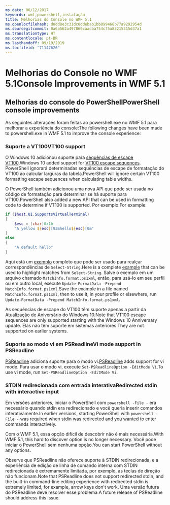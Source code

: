 ```yaml
---
ms.date: 06/12/2017
keywords: wmf,powershell,instalação
title: Melhorias do Console no WMF 5.1
ms.openlocfilehash: d0dd8e3c31dc0ddebab1bb899468b77a9292954d
ms.sourcegitcommit: 0a6b562a497860caadba754c75a83215315d37a1
ms.translationtype: HT
ms.contentlocale: pt-BR
ms.lasthandoff: 09/19/2019
ms.locfileid: "71147626"
---
```

# <a name="console-improvements-in-wmf-51"></a><span data-ttu-id="85e62-103">Melhorias do Console no WMF 5.1</span><span class="sxs-lookup"><span data-stu-id="85e62-103">Console Improvements in WMF 5.1</span></span>

## <a name="powershell-console-improvements"></a><span data-ttu-id="85e62-104">Melhorias do console do PowerShell</span><span class="sxs-lookup"><span data-stu-id="85e62-104">PowerShell console improvements</span></span>

<span data-ttu-id="85e62-105">As seguintes alterações foram feitas ao powershell.exe no WMF 5.1 para melhorar a experiência do console:</span><span class="sxs-lookup"><span data-stu-id="85e62-105">The following changes have been made to powershell.exe in WMF 5.1 to improve the console experience:</span></span>

### <a name="vt100-support"></a><span data-ttu-id="85e62-106">Suporte a VT100</span><span class="sxs-lookup"><span data-stu-id="85e62-106">VT100 support</span></span>

<span data-ttu-id="85e62-107">O Windows 10 adicionou suporte para [sequências de escape VT100](/windows/console/console-virtual-terminal-sequences).</span><span class="sxs-lookup"><span data-stu-id="85e62-107">Windows 10 added support for [VT100 escape sequences](/windows/console/console-virtual-terminal-sequences).</span></span>
<span data-ttu-id="85e62-108">PowerShell ignorará determinadas sequências de escape de formatação do VT100 ao calcular larguras da tabela.</span><span class="sxs-lookup"><span data-stu-id="85e62-108">PowerShell will ignore certain VT100 formatting escape sequences when calculating table widths.</span></span>

<span data-ttu-id="85e62-109">O PowerShell também adicionou uma nova API que pode ser usada no código de formatação para determinar se há suporte para VT100.</span><span class="sxs-lookup"><span data-stu-id="85e62-109">PowerShell also added a new API that can be used in formatting code to determine if VT100 is supported.</span></span> <span data-ttu-id="85e62-110">Por exemplo:</span><span class="sxs-lookup"><span data-stu-id="85e62-110">For example:</span></span>

```powershell
if ($host.UI.SupportsVirtualTerminal)
{
    $esc = [char]0x1b
    "A yellow ${esc}[93mhello${esc}[0m"
}
else
{
    "A default hello"
}
```

<span data-ttu-id="85e62-111">Aqui está um [exemplo](https://gist.github.com/lzybkr/dcb973dccd54900b67783c48083c28f7) completo que pode ser usado para realçar correspondências de `Select-String`.</span><span class="sxs-lookup"><span data-stu-id="85e62-111">Here is a complete [example](https://gist.github.com/lzybkr/dcb973dccd54900b67783c48083c28f7) that can be used to highlight matches from `Select-String`.</span></span> <span data-ttu-id="85e62-112">Salve o exemplo em um arquivo chamado `MatchInfo.format.ps1xml`, então, para usá-lo em seu perfil ou em outro local, execute `Update-FormatData -Prepend MatchInfo.format.ps1xml`.</span><span class="sxs-lookup"><span data-stu-id="85e62-112">Save the example in a file named `MatchInfo.format.ps1xml`, then to use it, in your profile or elsewhere, run `Update-FormatData -Prepend MatchInfo.format.ps1xml`.</span></span>

<span data-ttu-id="85e62-113">As sequências de escape do VT100 têm suporte apenas a partir da Atualização de Aniversário do Windows 10.</span><span class="sxs-lookup"><span data-stu-id="85e62-113">Note that VT100 escape sequences are only supported starting with the Windows 10 Anniversary update.</span></span>
<span data-ttu-id="85e62-114">Elas não têm suporte em sistemas anteriores.</span><span class="sxs-lookup"><span data-stu-id="85e62-114">They are not supported on earlier systems.</span></span>

### <a name="vi-mode-support-in-psreadline"></a><span data-ttu-id="85e62-115">Suporte ao modo vi em PSReadline</span><span class="sxs-lookup"><span data-stu-id="85e62-115">Vi mode support in PSReadline</span></span>

<span data-ttu-id="85e62-116">[PSReadline](https://github.com/PowerShell/PSReadLine) adiciona suporte para o modo vi.</span><span class="sxs-lookup"><span data-stu-id="85e62-116">[PSReadline](https://github.com/PowerShell/PSReadLine) adds support for vi mode.</span></span> <span data-ttu-id="85e62-117">Para usar o modo vi, execute `Set-PSReadlineOption -EditMode Vi`.</span><span class="sxs-lookup"><span data-stu-id="85e62-117">To use vi mode, run `Set-PSReadlineOption -EditMode Vi`.</span></span>

### <a name="redirected-stdin-with-interactive-input"></a><span data-ttu-id="85e62-118">STDIN redirecionada com entrada interativa</span><span class="sxs-lookup"><span data-stu-id="85e62-118">Redirected stdin with interactive input</span></span>

<span data-ttu-id="85e62-119">Em versões anteriores, iniciar o PowerShell com `powershell -File -` era necessário quando stdin era redirecionado e você queria inserir comandos interativamente.</span><span class="sxs-lookup"><span data-stu-id="85e62-119">In earlier versions, starting PowerShell with `powershell -File -` was required when stdin was redirected and you wanted to enter commands interactively.</span></span>

<span data-ttu-id="85e62-120">Com o WMF 5.1, essa opção difícil de descobrir não é mais necessária.</span><span class="sxs-lookup"><span data-stu-id="85e62-120">With WMF 5.1, this hard to discover option is no longer necessary.</span></span> <span data-ttu-id="85e62-121">Você pode iniciar o PowerShell sem nenhuma opção.</span><span class="sxs-lookup"><span data-stu-id="85e62-121">You can start PowerShell without any options.</span></span>

<span data-ttu-id="85e62-122">Observe que PSReadline não oferece suporte à STDIN redirecionada, e a experiência de edição de linha de comando interna com STDIN redirecionada é extremamente limitada, por exemplo, as teclas de direção não funcionam.</span><span class="sxs-lookup"><span data-stu-id="85e62-122">Note that PSReadline does not support redirected stdin, and the built-in command-line editing experience with redirected stdin is extremely limited, for example, arrow keys don't work.</span></span> <span data-ttu-id="85e62-123">Uma versão futura do PSReadline deve resolver esse problema.</span><span class="sxs-lookup"><span data-stu-id="85e62-123">A future release of PSReadline should address this issue.</span></span>